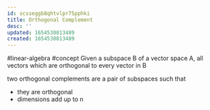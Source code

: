 ```yaml
---
id: scsseggb8qhtvlpr75pphki
title: Orthogonal Complement
desc: ''
updated: 1654530813489
created: 1654530813489
---
```

#linear-algebra #concept
Given a subspace B of a vector space A, all vectors which are orthogonal to every vector in B

two orthogonal complements are a pair of subspaces such that 
- they are orthogonal
- dimensions add up to n
